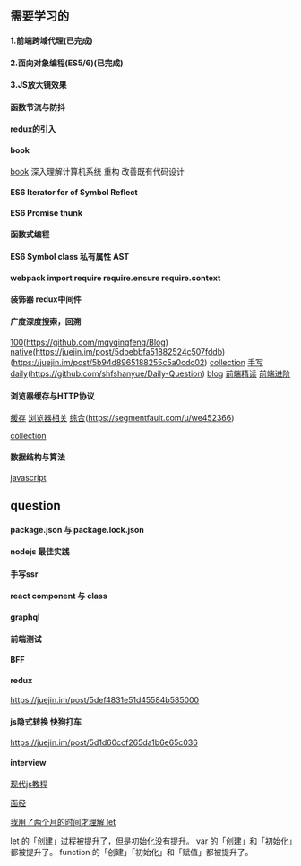 ## 需要学习的

#### 1.前端跨域代理(已完成)

#### 2.面向对象编程(ES5/6)(已完成)

#### 3.JS放大镜效果

#### 函数节流与防抖

#### redux的引入

#### book
[book](http://lucida.me/blog/developer-reading-list/)
深入理解计算机系统
重构 改善既有代码设计

#### ES6 Iterator for of Symbol Reflect
#### ES6 Promise thunk
#### 函数式编程
#### ES6 Symbol class 私有属性 AST
#### webpack import require require.ensure require.context 
#### 装饰器 redux中间件
#### 广度深度搜索，回溯
#### 


[](https://juejin.im/post/5c64d15d6fb9a049d37f9c20)
[100](https://juejin.im/post/5d23e750f265da1b855c7bbe)(https://github.com/mqyqingfeng/Blog)
[native](https://juejin.im/post/5dac5d82e51d45249850cd20)(https://juejin.im/post/5dbebbfa51882524c507fddb)
(https://juejin.im/post/5b94d8965188255c5a0cdc02)
[collection](https://juejin.im/post/5aae076d6fb9a028cc6100a9)
[手写](https://segmentfault.com/a/1190000020703426)
[daily](https://github.com/Advanced-Frontend/Daily-Interview-Question)(https://github.com/shfshanyue/Daily-Question)
[blog](https://github.com/ljianshu/Blog)
[前端精读](https://github.com/dt-fe/weekly)
[前端进阶](https://juejin.im/post/5e7c08bde51d455c4c66ddad)


#### 浏览器缓存与HTTP协议
[缓存](https://segmentfault.com/a/1190000021248694)
[浏览器相关](https://juejin.im/post/5df5bcea6fb9a016091def69)
[综合](https://segmentfault.com/a/1190000021319127)(https://segmentfault.com/u/we452366)

[collection](https://juejin.im/post/5dfef50751882512444027eb#heading-12)


#### 数据结构与算法
[javascript](https://github.com/trekhleb/javascript-algorithms/blob/master/README.zh-CN.md)




## question

#### package.json 与 package.lock.json
#### nodejs 最佳实践
#### 手写ssr
#### react component 与 class
#### graphql
#### 前端测试
#### BFF

#### redux
https://juejin.im/post/5def4831e51d45584b585000

#### js隐式转换 快狗打车
https://juejin.im/post/5d1d60ccf265da1b6e65c036

####  interview
[现代js教程](https://zh.javascript.info/)
<!--  -->
[面经](https://segmentfault.com/a/1190000037598645)

[我用了两个月的时间才理解 let](https://zhuanlan.zhihu.com/p/28140450)
>
  let 的「创建」过程被提升了，但是初始化没有提升。
  var 的「创建」和「初始化」都被提升了。
  function 的「创建」「初始化」和「赋值」都被提升了。
>